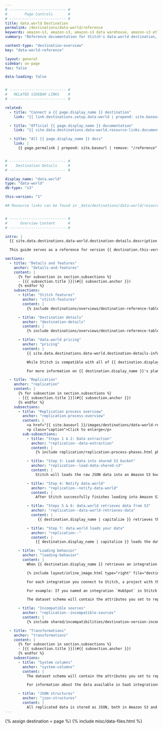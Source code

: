 ```yaml
---
# -------------------------- #
#        Page Controls       #
# -------------------------- #
title: data.world Destination
permalink: /destinations/data-world/reference
keywords: amazon-s3, amazon-s3, amazon-s3 data warehouse, amazon-s3 etl, etl to amazon-s3, data.world, data.world etl, data.world data warehouse, etl to data.world
summary: "Reference documentation for Stitch's data.world destination, including info about Stitch features, replication, and transformations."

content-type: "destination-overview"
key: "data-world-reference"

layout: general
sidebar: on-page
toc: false

data-loading: false


# -------------------------- #
#   RELATED SIDEBAR LINKS    #
# -------------------------- #

related:
  - title: "Connect a {{ page.display_name }} destination"
    link: "{{ link.destinations.setup.data-world | prepend: site.baseurl }}"

  - title: "Official {{ page.display_name }} documentation"
    link: "{{ site.data.destinations.data-world.resource-links.documentation }}"

  - title: "All {{ page.display_name }} docs"
    link: |
      {{ page.permalink | prepend: site.baseurl | remove: "/reference" }}


# -------------------------- #
#    Destination Details     #
# -------------------------- #

display_name: "data.world"
type: "data-world"
db-type: "s3"

this-version: "1"

## Resource links can be found in _data/destinations/data-world/resource-links.yml


# -------------------------- #
#      Overview Content      #
# -------------------------- #

intro: |
  {{ site.data.destinations.data-world.destination-details.description }}

  This guide serves as a reference for version {{ destination.this-version }} of Stitch's {{ destination.display_name }} destination.

sections:
  - title: "Details and features"
    anchor: "details-and-features"
    content: |
      {% for subsection in section.subsections %}
      - [{{ subsection.title }}](#{{ subsection.anchor }})
      {% endfor %}
    subsections:
      - title: "Stitch features"
        anchor: "stitch-features"
        content: |
          {% include destinations/overviews/destination-reference-table.html category="stitch-details" %}

      - title: "Destination details"
        anchor: "destination-details"
        content: |
          {% include destinations/overviews/destination-reference-table.html category="destination-details" %}

      - title: "data.world pricing"
        anchor: "pricing"
        content: |
          {{ site.data.destinations.data-world.destination-details-info.pricing-details | flatify }}

          While Stitch is compatible with all of {{ destination.display_name }} plans, keep in mind that the number of private projects/datasets and the size maximum of those projects varies by plan.

          For more information on {{ destination.display_name }}'s plans, refer to their [pricing page]({{ site.data.destinations[destination.type]resource-links.pricing }}){:target="new"}.

  - title: "Replication"
    anchor: "replication"
    content: |
      {% for subsection in section.subsections %}
      - [{{ subsection.title }}](#{{ subsection.anchor }})
      {% endfor %}
    subsections:
      - title: "Replication process overview"
        anchor: "replication-process-overview"
        content: |
          <a href="{{ site.baseurl }}/images/destinations/data-world-replication-process.png" alt="Diagram of Stitch's replication process with data.world (Click to enlarge)"><img src="{{ site.baseurl }}/images/destinations/data-world-replication-process.png"></a>
          <p class="caption">Click to enlarge</p>
        sub-subsections:
          - title: "Steps 1 & 2: Data extraction"
            anchor: "replication--data-extraction"
            content: |
              {% include replication/replication-process-phases.html phase="data-extraction" %}

          - title: "Step 3: Load data into shared S3 bucket"
            anchor: "replication--load-data-shared-s3"
            content: |
              Stitch will loads the raw JSON data into an Amazon S3 bucket shared between Stitch and {{ destination.display_name }}.

          - title: "Step 4: Notify data.world"
            anchor: "replication--notify-data-world"
            content: |
              After Stitch successfully finishes loading into Amazon S3, a webhook notification is sent to {{ destination.display_name }} to trigger the retrieval process.

          - title: "Steps 5 & 6: data.world retrieves data from S3"
            anchor: "replication--data-world-retrieves-data"
            content: |
               {{ destination.display_name | capitalize }} retrieves the data destined for your account from the shared Amazon S3 bucket.

          - title: "Step 7: data.world loads your data"
            anchor: "replication--"
            content: |
              {{ destination.display_name | capitalize }} loads the data into your {{ destination.display_name }} account. Refer to the [Loading behavior](#loading-behavior) section below for more info on how your data will be structured in {{ destination.display_name }}.

      - title: "Loading behavior"
        anchor: "loading-behavior"
        content: |
          When {{ destination.display_name }} retrieves an integration's data from the Amazon S3 bucket, it will be loaded into your {{ destination.display_name }} account as a project with child datasets.

          {% include layout/inline_image.html type="right" file="destinations/data-world-workspace.png" max-width="250px" %}

          For each integration you connect to Stitch, a project with the same name will be created in data.world. The tables you set to replicate will be stored as JSON datasets within the project.

          For example: If you named an integration `HubSpot` in Stitch and selected the `companies`, `contact_lists`, and `contacts` tables to replicate, your workspace in your {{ destination.display_name }} account would be the same as the image on the right.

          The dataset schema will contain the attributes you set to replicate in Stitch along with a few `_sdc` columns.

      - title: "Incompatible sources"
        anchor: "replication--incompatible-sources"
        content: |
          {% include shared/incompatibilities/destination-version-incompatibilities.html %}

  - title: "Transformations"
    anchor: "transformations"
    content: |
      {% for subsection in section.subsections %}
      - [{{ subsection.title }}](#{{ subsection.anchor }})
      {% endfor %}
    subsections:
      - title: "System columns"
        anchor: "system-columns"
        content: |
          The dataset schema will contain the attributes you set to replicate in Stitch along with a few `_sdc` columns. These are [system columns generated by Stitch]({{ link.destinations.storage.sdc-columns | prepend: site.baseurl }}) for replicating data.

          For information about the data available in SaaS integrations - including column descriptions and potential data values - refer to the [**Schema** section of any of our integrations docs]({{ site.baseurl }}/integrations/saas).

      - title: "JSON structures"
        anchor: "json-structures"
        content: |
          All replicated data is stored as JSON, both in Amazon S3 and in {{ destination.display_name }} after the final load is complete. This means that nested structures are stored intact.
---
```

{% assign destination = page %}
{% include misc/data-files.html %}